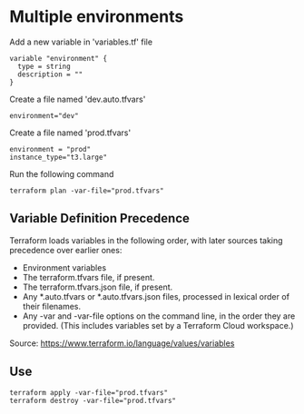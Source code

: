 
# Multiple environments
Add a new variable in 'variables.tf' file
```
variable "environment" {
  type = string
  description = ""
}
```

Create a file named 'dev.auto.tfvars' 
```
environment="dev"
```

Create a file named 'prod.tfvars'
```
environment = "prod"
instance_type="t3.large"
```

Run the following command
```
terraform plan -var-file="prod.tfvars"
```

## Variable Definition Precedence
Terraform loads variables in the following order, with later sources taking precedence over earlier ones:
* Environment variables
* The terraform.tfvars file, if present.
* The terraform.tfvars.json file, if present.
* Any *.auto.tfvars or *.auto.tfvars.json files, processed in lexical order of their filenames.
* Any -var and -var-file options on the command line, in the order they are provided. (This includes variables set by a Terraform Cloud workspace.)

Source: https://www.terraform.io/language/values/variables

## Use
```
terraform apply -var-file="prod.tfvars"
terraform destroy -var-file="prod.tfvars"
```

